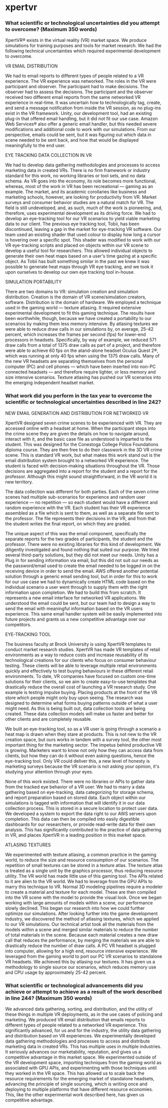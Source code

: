 xpertvr
==============

### What scientific or technological uncertainties did you attempt to overcome? (Maximum 350 words)

XpertVR&reg; exists in the virtual reality (VR) market space.
We produce simulations for training purposes and tools for market research.
We had the following technical uncertainties which required experimental development to overcome.


VR EMAIL DISTRIBUTION

We had to email reports to different types of people related to a VR experience.
The VR experience was networked.
The roles in the VR were participant and observer.
The participant had to make decisions.
The observer had to assess the decisions.
The participant and the observer received two different email reports from the same networked VR experience in real-time.
It was uncertain how to technologically tag,
create,
and send a message notification from inside the VR session,
as no plug-ins exist in the VR framework.
Unity,
our development tool,
had an existing plug-in that offered email handling,
but it did not fit our use case.
Amazon Web Services&reg; also offer a generic email handler,
but this needed severe modifications and additional code to work with our simulations.
From our perspective,
emails could be sent,
but it was figuring out which data in scene needed to be sent back,
and how that would be displayed meaningfully to the end user.


EYE TRACKING DATA COLLECTION IN VR

We had to develop data gathering methodologies and processes to access marketing data in created VRs.
There is no firm framework or industry standard for this work,
no working libraries or tool sets,
and no data schema.
As VR goes into the economy,
its role becomes more functional,
whereas,
most of the work in VR has been recreational — gaming as an example.
The market,
and its academic corollaries like business and marketing schools,
however,
are looking for productivity from VR.
Market surveys and consumer behavior studies are a natural match for VR.
The field is still undeveloped,
and,
as such,
much of the work is pioneering,
and,
therefore,
uses experimental development as its driving force.
We had to develop an eye-tracking tool for our VR scenarios to yield viable marketing data to our client.
The previous eye tracking tool,
Tobii,
has been discontinued,
leaving a gap in the market for eye-tracking VR software.
Our team used an existing shader that used colour to display how long a cursor is hovering over a specific spot.
This shader was modified to work with our VR eye-tracking scripts and placed on objects within our VR scene to develop a useful tool for researchers.
This allowed individual objects to generate their own heat maps based on a user's time gazing at a specific object.
As Tobii has built something similar in the past we knew it was possible to generate heat maps through VR eye tracking,
and we took it upon ourselves to develop our own eye tracking tool in-house.


SIMULATION PORTABILITY

There are two domains to VR: simulation creation and simulation distribution.
Creation is the domain of VR scene/simulation creators,
software.
Distribution is the domain of hardware.
We employed a technique used in the gaming world — texture atlasing.
It required extensive experimental development to fit this gaming technique.
The results have been worthwhile,
though,
because we have created a portability to our scenarios by making them less memory intensive.
By atlasing textures we were able to reduce draw calls in our simulations by,
on average,
25-42 percent,
which increases the frames per second (fps) for lower-end processors in headsets.
Specifically,
by way of example,
we reduced 571 draw calls from a total of 1375 draw calls as part of a project,
and therefore were able to achieve 60 fps on the atand-alone headset Oculus Quest 2&reg;,
which was running at only 40 fps when using the 1375 draw calls.
Many of the new VR headsets are separating themselves from the personal computer (PC) and cell phones — which have been inserted into non-PC connected headsets — and therefore require lighter,
or less memory and size intensive scenarios.
Texture atlasing has pushed our VR scenarios into the emerging independent headset market.

### What work did you perform in the tax year to overcome the scientific or technological uncertainties described in line 242?
NEW EMAIL GENERATION AND DISTRIBUTION FOR NETWORKED VR

XpertVR designed seven crime scenes to be experienced with VR.
They are accessed online with a headset at home.
When the participant steps into the crime scene they are given the details on how to navigate around,
interact with it,
and the basic case file as understood is imparted to the student.
This was designed for the Conestoga College Police Foundations diploma course.
They are then free to do their classwork in the 3D VR crime scene.
This is standard VR work,
but what makes this work stand out is the email distribution system brought to a networked VR experience.
The student is faced with decision-making situations throughout the VR.
Those decisions are aggregated into a report for the student and a report for the professor.
Although this might sound straightforward,
in the VR world it is new territory.

The data collection was different for both parties.
Each of the seven crime scenes had multiple sub-scenarios for experience and random user experience — no repetition — so each student would have a different and random experience with the VR.
Each student has their VR experience assembled as a file which is sent to them,
as well as a separate file sent to the professor.
The file represents their decisions in the VR,
and from that the student writes the final report,
on which they are graded.


The unique aspect of this was the email component,
specifically the separate reports for the two grades of participants,
the student and the professor.
There were no existing libraries for this kind of development.
We diligently investigated and found nothing that suited our purpose.
We tried several third-party solutions,
but they did not meet our needs.
Unity has a Plug in for sending information via email,
but this did not suit our needs as the password/email used to create the email needed to be logged in on the receiving device in order to send the email.
AWS offered another potential solution through a generic email sending tool,
but in order for this to work for our use case we had to dynamically create HTML code based on the individual scenario a user went through to supply them with the right information upon completion.
We had to build this from scratch.
It represents a new email interface for networked VR applications.
We understood the email could be sent,
but our team had to design a way to send the email with meaningful information based on the VR users experience.
This same email handler system will be easily implemented into future projects and grants us a new competitive advantage over our competitors.


EYE-TRACKING TOOL

The business faculty at Brock University is using XpertVR templates to conduct market research studies.
XpertVR has made VR templates of retail environments as a way to reduce costs and increase reusability of its technological creations for our clients who focus on consumer behaviour testing.
These clients will be able to leverage multiple retail environments quickly and effectively to test buying behaviours in these different retail environments.
To date,
VR companies have focused on custom one-time solutions for their clients,
so we aim to create easy-to-use templates that drastically reduce the overall cost of launching a VR research study.
One example is testing impulse buying.
Placing products at the front of the VR store which people might only buy upon seeing.
The research was designed to determine what forms buying patterns outside of what a user might need.
As this is being built out,
data collection tools are being created.
These data collection models will make us faster and better for other clients and are completely reusable.


We built an eye-tracking tool,
so as a VR user is going through a scenario a heat map is drawn when they stare at products.
This is not new to the VR creation space,
but ours works in tandem with a survey tool,
the other most important thing for the marketing sector.
The impetus behind productive VR is growing.
Marketers want to know not only how they can access data from clients,
but how they can do it without even asking questions,
hence the eye-tracking tool.
Only VR could deliver this,
a new level of honesty is marketing surveys because the VR scenario is not asking your opinion,
it's studying your attention through your eyes.

None of this work existed.
There were no libraries or APIs to gather data from the tracked eye behavior of a VR user.
We had to marry a data gathering based on eye-tracking,
data categorizing for storage schema,
and report preparation based on stored data.
Each object within our simulations is tagged with information that will identify it in our data collection process.
This is stored in a secure location to protect user data.
We developed a system to export the data right to our AWS servers upon completion.
This data can then be compiled into easily digestible dashboards for our researchers,
or provide read-write data for their own analysis.
This has significantly contributed to the practice of data gathering in VR,
and places XpertVR in a leading position in this market space.


ATLASING TEXTURES

We experimented with texture atlasing,
a common practice in the gaming world,
to reduce the size and resource consumption of our scenarios.
The repetition of small textures can be stored in a texture atlas.
The texture atlas is treated as a single unit by the graphics processor,
thus reducing resource utility.
The VR world has made little use of this gaming tool.
The APIs related to it are alien to the VR world.
We had to leverage from the GPU APIs to marry this technique to VR.
Normal 3D modeling pipelines require a modeler to create a material and texture for each model.
These are then compiled into the VR scene with the model to provide the visual look.
Once we began working with large amounts of models within a scene,
our performance slowly declined.
This began our research into how we could further optimize our simulations.
After looking further into the game development industry,
we discovered the method of atlasing textures,
which we applied to our VR simulations.
Our technical artist took all the materials from the models within a scene and merged similar materials to reduce the number of total materials in the scene.
Because each material creates a new draw call that reduces the performance,
by merging the materials we are able to drastically reduce the number of draw calls.
A PC VR headset is plugged into computer,
allowing for a high end,
resource intensive experience.
We leveraged from the gaming world to port our PC VR scenarios to standalone VR headsets.
We achieved this by atlasing our textures.
It has given us a methodology to single source our scenarios,
which reduces memory use and CPU usage by approximately 25-42 percent.


### What scientific or technological advancements did you achieve or attempt to achieve as a result of the work described in line 244? (Maximum 350 words)

We advanced data gathering,
sorting,
and distribution,
and the utility of these things in multiple VR deployments,
as in the use cases of policing and marketing.
We produced VR email distribution that emails reports to different types of people related to a networked VR experience.
This significantly advanced,
for us and for the industry,
the utility data gathering and distribution based on VR experiences.
We experimentally developed data gathering methodologies and processes to access and distribute marketing data in created VRs.
This has multiple uses in multiple industries.
It seriously advances our marketability,
reputation,
and gives us a competitive advantage in this market space.
We experimented outside of the VR development space,
importing techniques from the gaming world as associated with GPU APIs,
and experimenting with those techniques until they worked in the VR space.
This has allowed us to scale back the resource requirements for the emerging market of standalone headsets,
advancing the principle of single sourcing,
which is writing once and deploying to multiple platforms that have different resource economies.
This,
like the other experimental work described here,
has given us competitive advantage.
